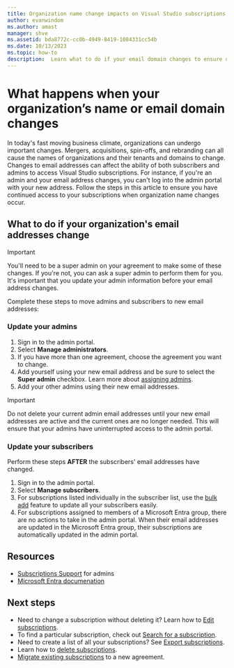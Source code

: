 ```yaml
---
title: Organization name change impacts on Visual Studio subscriptions
author: evanwindom
ms.author: amast
manager: shve
ms.assetid: bda8772c-cc0b-4949-8419-1084331cc54b
ms.date: 10/13/2023
ms.topic: how-to
description:  Learn what to do if your email domain changes to ensure uninterrupted access to the admin portal and subscriptions. 
---
```


# What happens when your organization’s name or email domain changes

In today's fast moving business climate, organizations can undergo important changes.  Mergers, acquisitions, spin-offs, and rebranding can all cause the names of organizations and their tenants and domains to change.  Changes to email addresses can affect the ability of both subscribers and admins to access Visual Studio subscriptions.  For instance, if you're an admin and your email address changes, you can't log into the admin portal with your new address.  Follow the steps in this article to ensure you have continued access to your subscriptions when organization name changes occur. 

## What to do if your organization's email addresses change

> [!IMPORTANT]
> You'll need to be a super admin on your agreement to make some of these changes.  If you're not, you can ask a super admin to perform them for you. It's important that you update your admin information before your email address changes.

Complete these steps to move admins and subscribers to new email addresses:

### Update your admins

1. Sign in to the admin portal.
0. Select **Manage administrators**.
0. If you have more than one agreement, choose the agreement you want to change. 
0. Add yourself using your new email address and be sure to select the **Super admin** checkbox.  Learn more about [assigning admins](/visualstudio/subscriptions/admin-roles#assigning-admins).
0. Add your other admins using their new email addresses. 
> [!IMPORTANT]
> Do not delete your current admin email addresses until your new email addresses are active and the current ones are no longer needed.  This will ensure that your admins have uninterrupted access to the admin portal.

### Update your subscribers

Perform these steps **AFTER** the subscribers' email addresses have changed.  
1. Sign in to the admin portal.
0. Select **Manage subscribers**.
0. For subscriptions listed individually in the subscriber list, use the [bulk add](assign-license-bulk.md) feature to update all your subscribers easily.  
0. For subscriptions assigned to members of a Microsoft Entra group, there are no actions to take in the admin portal.  When their email addresses are updated in the Microsoft Entra group, their subscriptions are automatically updated in the admin portal. 

## Resources

+ [Subscriptions Support](https://aka.ms/vsadminhelp) for admins
+ [Microsoft Entra documenation](https://learn.microsoft.com/entra/)

## Next steps

+ Need to change a subscription without deleting it?  Learn how to [Edit subscriptions](edit-license.md).
+ To find a particular subscription, check out [Search for a subscription](search-license.md).
+ Need to create a list of all your subscriptions?  See [Export subscriptions](exporting-subscriptions.md).
+ Learn how to [delete subscriptions](delete-license.md). 
+ [Migrate existing subscriptions](migrate-subscriptions.md) to a new agreement.
